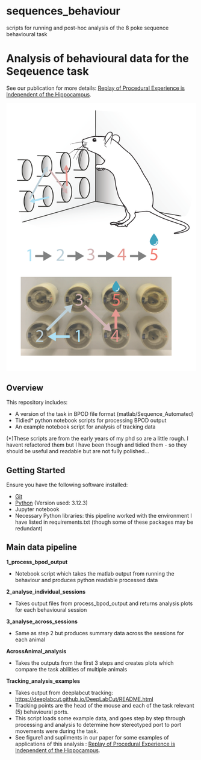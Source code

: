 # sequences_behaviour
scripts for running and post-hoc analysis of the 8 poke sequence behavioural task 


# Analysis of behavioural data for the Seqeuence task 

See our publication for more details: [Replay of Procedural Experience is Independent of the Hippocampus](https://www.biorxiv.org/content/10.1101/2024.06.05.597547v1.full.pdf).

![Task Schematic](images/schematic.png)

## Overview

This repository includes:
- A version of the task in BPOD file format (matlab/Sequence_Automated)
- Tidied* python notebook scripts for processing BPOD output
- An example notebook script for analysis of tracking data

(*)These scripts are from the early years of my phd so are a little rough. I havent refactored them  but I have been though and tidied them - so they should be useful and readable but are not fully polished...

## Getting Started

Ensure you have the following software installed:
- [Git](https://git-scm.com/)
- [Python](https://www.python.org/downloads/)  (Version used: 3.12.3)
- Jupyter notebook
- Necessary Python libraries: this pipeline worked with the environment I have listed in requirements.txt (though some of these packages may be redundant)  

## Main data pipeline

**1_process_bpod_output**

 - Notebook script which takes the matlab output from running the behaviour and produces python readable processed data 

**2_analyse_individual_sessions**

- Takes output files from process_bpod_output and returns analysis plots for each behavioural session

**3_analyse_across_sessions**

- Same as step 2 but produces summary data across the sessions for each animal 

**AcrossAnimal_analysis**

- Takes the outputs from the first 3 steps and creates plots which compare the task abilities of multiple animals 

**Tracking_analysis_examples**

- Takes output from deeplabcut tracking: https://deeplabcut.github.io/DeepLabCut/README.html
- Tracking points are the head of the mouse and each of the task relevant (5) behavioural ports. 
- This script loads some example data, and goes step by step through processing and analysis to determine how stereotyped port to port movements were during the task. 
- See figure1 and supliments in our paper for some examples of applications of this analysis : [Replay of Procedural Experience is Independent of the Hippocampus](https://www.biorxiv.org/content/10.1101/2024.06.05.597547v1.full.pdf).
